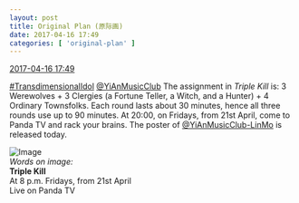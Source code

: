 ```yaml
---
layout: post
title: Original Plan (原际画)
date: 2017-04-16 17:49
categories: [ 'original-plan' ]
---
```


<div class="weibo-info">
  <a href="http://weibo.com/5626539553/EEN466G1X">2017-04-16 17:49</a>
</div>

[#TransdimensionalIdol](http://weibo.com/p/100808fab985aab0bfb2724bf4d29856cf6ee7) [@YiAnMusicClub](http://weibo.com/u/6094546964) The assignment in *Triple Kill* is: 3 Werewolves + 3 Clergies (a Fortune Teller, a Witch, and a Hunter) + 4 Ordinary Townsfolks. Each round lasts about 30 minutes, hence all three rounds use up to 90 minutes. At 20:00, on Fridays, from 21st April, come to Panda TV and rack your brains. The poster of [@YiAnMusicClub-LinMo](http://weibo.com/u/6108312042) is released today.

<!-- more -->

![Image](http://wx1.sinaimg.cn/mw690/0068MnXXly1feoo0nnz5wj31jk2bcb2g.jpg)  
*Words on image:*  
**Triple Kill**  
At 8 p.m. Fridays, from 21st April  
Live on Panda TV
